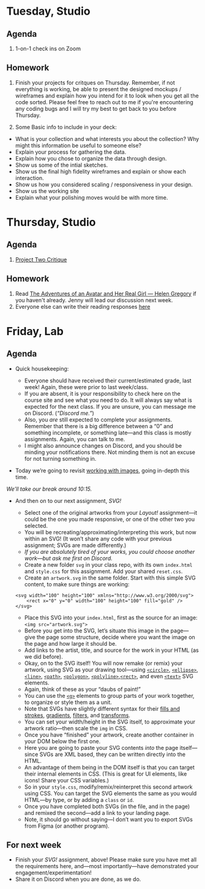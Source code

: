 ---
---

# Tuesday, Studio

## Agenda

1. 1-on-1 check ins on Zoom

## Homework
1. Finish your projects for critques on Thursday. Remember, if not everything is working, be able to present the designed mockups / wireframes and explain how you intend for it to look when you get all the code sorted. Please feel free to reach out to me if you're encountering any coding bugs and I will try my best to get back to you before Thursday. 

2. Some Basic info to include in your deck:
- What is your collection and what interests you about the collection? Why might this information be useful to someone else?
- Explain your process for gathering the data.
- Explain how you chose to organize the data through design.
- Show us some of the intial sketches.
- Show us the final high fidelity wireframes and explain or show each interaction.
- Show us how you considered scaling / responsiveness in your design. 
- Show us the working site
- Explain what your polishing moves would be with more time. 


# Thursday, Studio

## Agenda 
1. [Project Two Critique](https://docs.google.com/document/d/1wIMGiTaR0b5fbtgPGkVg81tGttdTRVZA3Ivp1KDHcbE/edit?usp=sharing)

## Homework
1. Read [The Adventures of an Avatar and Her Real Girl — Helen Gregory](https://cis23.labud.nyc/assets/readings/adventures-avatar-real-girl.pdf) if you haven't already. Jenny will lead our discussion next week. 
2. Everyone else can write their reading responses [here](https://docs.google.com/document/d/1pv5p2erPfjhSk7HzhXJtdSpO1effd9uR-X4lSVwFSS8/edit?usp=sharing)



# Friday, Lab

## Agenda

- Quick housekeeping:
	- Everyone should have received their current/estimated grade, last week! Again, these were prior to last week/class.
	- If you are absent, it is your responsibility to check here on the course site and see what you need to do. It will always say what is expected for the next class. If you are unsure, you can message me on Discord. (*“Discord me.”*)
	- Also, you *are* still expected to complete your assignments. Remember that there is a big difference between a “0” and something incomplete, or something late—and this class is mostly assignments. Again, you can talk to me.
	- I might also announce changes on Discord, and you should be minding your notifications there. Not minding them is not an excuse for not turning something in.

- Today we’re going to revisit [working with images](https://core-interaction.github.io/lab/images/), going in-depth this time.

*We’ll take our break around 10:15.*

- And then on to our next assignment, *SVG!*
	- Select one of the original artworks from your *Layout!* assignment—it could be the one you made responsive, or one of the other two you selected.
	- You will be recreating/approximating/interpreting this work, but now within an SVG! (It won’t share any code with your previous assignment; SVGs are made differently.)
	- *If you are absolutely tired of your works, you could choose another work—but ask me first on Discord.*
	- Create a new folder `svg` in your class repo, with its own `index.html` and `style.css` for this assignment. Add your shared `reset.css`.
	- Create an `artwork.svg` in the same folder. Start with this simple SVG content, to make sure things are working:

	```
	<svg width="100" height="100" xmlns="http://www.w3.org/2000/svg">
		<rect x="0" y="0" width="100" height="100" fill="gold" />
	</svg>
	```
	- Place this SVG into your `index.html`, first as the source for an image: `<img src="artwork.svg">`
	- Before you get into the SVG, let’s situate this image in the page—give the page some structure, decide where you want the image on the page and how large it should be.
	- Add links to the artist, title, and source for the work in your HTML (as we did before).
	- Okay, on to the SVG itself! You will now remake (or remix) your artwork, using SVG as your drawing tool—using [`<circle>`](https://developer.mozilla.org/en-US/docs/Web/SVG/Element/circle), [`<ellipse>`](https://developer.mozilla.org/en-US/docs/Web/SVG/Element/ellipse), [`<line>`](https://developer.mozilla.org/en-US/docs/Web/SVG/Element/line), [`<path>`](https://developer.mozilla.org/en-US/docs/Web/SVG/Element/path), [`<polygon>`](https://developer.mozilla.org/en-US/docs/Web/SVG/Element/polygon), [`<polyline>`](https://developer.mozilla.org/en-US/docs/Web/SVG/Element/polyline),[`<rect>`](https://developer.mozilla.org/en-US/docs/Web/SVG/Element/rect), and even [`<text>`](https://developer.mozilla.org/en-US/docs/Web/SVG/Element/text) SVG elements.
	- Again, think of these as your “daubs of paint!”
	- You can use the [`<g>`](https://developer.mozilla.org/en-US/docs/Web/SVG/Element/g) elements to group parts of your work together, to organize or style them as a unit.
	- Note that SVGs have slightly different syntax for their [fills and strokes](https://developer.mozilla.org/en-US/docs/Web/SVG/Tutorial/Fills_and_Strokes), [gradients](https://developer.mozilla.org/en-US/docs/Web/SVG/Tutorial/Gradients), [filters](https://developer.mozilla.org/en-US/docs/Web/SVG/Element/filter), and [transforms](https://developer.mozilla.org/en-US/docs/Web/SVG/Attribute/transform).
	- You can set your width/height in the SVG itself, to approximate your artwork ratio—then scale the `img` in CSS.
	- Once you have “finished” your artwork, create another container in your DOM below the first one.
	- Here you are going to paste your SVG contents *into* the page itself—since SVGs are XML based, they can be written directly into the HTML.
	- An advantage of them being in the DOM itself is that you can target their internal elements in CSS. (This is great for UI elements, like icons! Share your CSS variables.)
	- So in your `style.css`, modify/remix/reinterpret this second artwork using CSS. You can target the SVG elements the same as you would HTML—by type, or by adding a `class` or `id`.
	- Once you have completed both SVGs (in the file, and in the page) and remixed the second—add a link to your landing page.
	- Note, it should go without saying—I don’t want you to export SVGs from Figma (or another program).



## For next week

- Finish your *SVG!* assignment, above! Please make sure you have met all the requirements here, <nobr>and—most</nobr> importantly—have demonstrated your engagement/experimentation!
- Share it on Discord when you are done, as we do.
